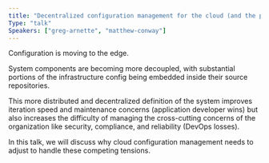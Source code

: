 ```yaml
---
title: "Decentralized configuration management for the cloud (and the perils therein)"
Type: "talk"
Speakers: ["greg-arnette", "matthew-conway"]
---
```

Configuration is moving to the edge.

System components are becoming more decoupled, with substantial portions of the infrastructure config being embedded inside their source repositories.

This more distributed and decentralized definition of the system improves iteration speed and maintenance concerns (application developer wins) but also increases the difficulty of managing the cross-cutting concerns of the organization like security, compliance, and reliability (DevOps losses).

In this talk, we will discuss why cloud configuration management needs to adjust to handle these competing tensions.
